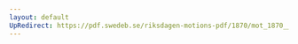 ```yaml
---
layout: default
UpRedirect: https://pdf.swedeb.se/riksdagen-motions-pdf/1870/mot_1870__fk__00010/mot_1870__fk__00010_001.pdf
---
```

